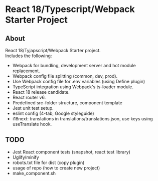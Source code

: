 # React 18/Typescript/Webpack Starter Project 

<!-- ABOUT THE PROJECT -->
## About
React 18/Tyjapscript/Webpack Starter project.   
Includes the following:
- Webpack for bundling, development server and hot module replacement.
- Webpack config file splitting (common, dev, prod).
- Use Webpack config file for .env variables (using Define plugin)
- TypeScript integration using Webpack's ts-loader module.
- React 18 release candidate. 
- React router v6.
- Predefined src-folder structure, component template
- Jest unit test setup.
- eslint config (4-tab, Google styleguide)
- i18next: translations in translations/translations.json, use keys using useTranslate hook.
## TODO
- Jest React component tests (snapshot, react test library)
- Uglify/minify
- robots.txt file for dist (copy plugin)
- usage of repo (how to create new project)
- make_component.sh